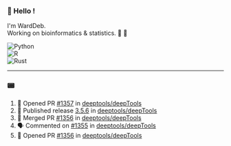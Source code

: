 ### :robot: Hello !

I'm WardDeb.  
Working on bioinformatics & statistics. 🧬 🧪  

![Python](https://img.shields.io/badge/python-3670A0?style=for-the-badge&logo=python&logoColor=ffdd54)  
![R](https://img.shields.io/badge/r-%23276DC3.svg?style=for-the-badge&logo=r&logoColor=white)  
![Rust](https://img.shields.io/badge/rust-%23000000.svg?style=for-the-badge&logo=rust&logoColor=white)  

---

### :pager:

<!--START_SECTION:activity-->
1. 💪 Opened PR [#1357](https://github.com/deeptools/deepTools/pull/1357) in [deeptools/deepTools](https://github.com/deeptools/deepTools)
2. 🚀 Published release [3.5.6](https://github.com/deeptools/deepTools/releases/tag/3.5.6) in [deeptools/deepTools](https://github.com/deeptools/deepTools)
3. 🎉 Merged PR [#1356](https://github.com/deeptools/deepTools/pull/1356) in [deeptools/deepTools](https://github.com/deeptools/deepTools)
4. 🗣 Commented on [#1355](https://github.com/deeptools/deepTools/issues/1355#issuecomment-2601714685) in [deeptools/deepTools](https://github.com/deeptools/deepTools)
5. 💪 Opened PR [#1356](https://github.com/deeptools/deepTools/pull/1356) in [deeptools/deepTools](https://github.com/deeptools/deepTools)
<!--END_SECTION:activity-->

